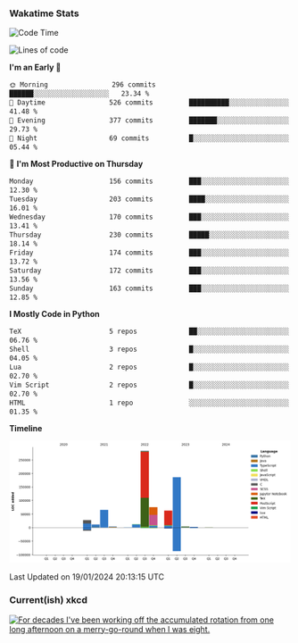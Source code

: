 ### Wakatime Stats
<!--START_SECTION:waka-->
![Code Time](http://img.shields.io/badge/Code%20Time-2%2C288%20hrs%204%20mins-blue)

![Lines of code](https://img.shields.io/badge/From%20Hello%20World%20I%27ve%20Written-734.6%20thousand%20lines%20of%20code-blue)

**I'm an Early 🐤** 

```text
🌞 Morning                296 commits         ██████░░░░░░░░░░░░░░░░░░░   23.34 % 
🌆 Daytime                526 commits         ██████████░░░░░░░░░░░░░░░   41.48 % 
🌃 Evening                377 commits         ███████░░░░░░░░░░░░░░░░░░   29.73 % 
🌙 Night                  69 commits          █░░░░░░░░░░░░░░░░░░░░░░░░   05.44 % 
```
📅 **I'm Most Productive on Thursday** 

```text
Monday                   156 commits         ███░░░░░░░░░░░░░░░░░░░░░░   12.30 % 
Tuesday                  203 commits         ████░░░░░░░░░░░░░░░░░░░░░   16.01 % 
Wednesday                170 commits         ███░░░░░░░░░░░░░░░░░░░░░░   13.41 % 
Thursday                 230 commits         █████░░░░░░░░░░░░░░░░░░░░   18.14 % 
Friday                   174 commits         ███░░░░░░░░░░░░░░░░░░░░░░   13.72 % 
Saturday                 172 commits         ███░░░░░░░░░░░░░░░░░░░░░░   13.56 % 
Sunday                   163 commits         ███░░░░░░░░░░░░░░░░░░░░░░   12.85 % 
```


**I Mostly Code in Python** 

```text
TeX                      5 repos             ██░░░░░░░░░░░░░░░░░░░░░░░   06.76 % 
Shell                    3 repos             █░░░░░░░░░░░░░░░░░░░░░░░░   04.05 % 
Lua                      2 repos             █░░░░░░░░░░░░░░░░░░░░░░░░   02.70 % 
Vim Script               2 repos             █░░░░░░░░░░░░░░░░░░░░░░░░   02.70 % 
HTML                     1 repo              ░░░░░░░░░░░░░░░░░░░░░░░░░   01.35 % 
```



**Timeline**

![Lines of Code chart](https://raw.githubusercontent.com/joshuajeschek/joshuajeschek/main/assets/bar_graph.png)


 Last Updated on 19/01/2024 20:13:15 UTC
<!--END_SECTION:waka-->

### Current(ish) xkcd
<a id="xkcd-a" title="For decades I've been working off the accumulated rotation from one long afternoon on a merry-go-round when I was eight." href="https://www.xkcd.com" target="_blank">
        <img align="center" id="xkcd-img" src="https://imgs.xkcd.com/comics/net_rotations.png" alt="For decades I've been working off the accumulated rotation from one long afternoon on a merry-go-round when I was eight." height=300 />
</a>
